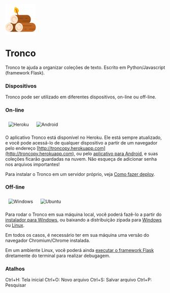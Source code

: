 <img width="96" alt="Tronco" src="https://github.com/alvelvis/Tronco/raw/master/flask/static/favicon.png">

# Tronco

Tronco te ajuda a organizar coleções de texto. Escrito em Python/Javascript (framework Flask).

### Dispositivos

Tronco pode ser utilizado em diferentes dispositivos, on-line ou off-line.

### On-line

<img width="48" alt="Heroku" style="padding:10px" src="https://image.flaticon.com/icons/png/512/873/873120.png"> <img width="48" style="padding:10px" alt="Android" src="https://upload.wikimedia.org/wikipedia/commons/thumb/a/a0/APK_format_icon.png/600px-APK_format_icon.png"> 

O aplicativo Tronco está disponível no Heroku. Ele está sempre atualizado, e você pode acessá-lo de qualquer dispositivo a partir de um navegador pelo endereço [http://troncopy.herokuapp.com](http://troncopy.herokuapp.com), ou pelo [aplicativo para Android](), e suas coleções ficarão guardadas na nuvem. Não esqueça de adicionar senha nos arquivos importantes!

Para instalar o Tronco em um servidor próprio, veja [Como fazer deploy](#Como-fazer-deploy).

### Off-line

<img width="48" style="padding:10px" alt="Windows" src="https://toppng.com/uploads/preview/windows-logo-windows-10-icon-11562965900vhcwfeiee5.png"> <img style="padding:10px" width="48" alt="Ubuntu" src="https://encrypted-tbn0.gstatic.com/images?q=tbn%3AANd9GcR2rSSpKVBohI4AXgBaUjFVYqO73ou2l9AOXw&usqp=CAU">

Para rodar o Tronco em sua máquina local, você poderá fazê-lo a partir do [instalador para Windows](https://github.com/alvelvis/Tronco/raw/master/dist/Tronco.exe), ou baixando a distribuição zipada para [Windows](https://github.com/alvelvis/Tronco/raw/master/dist/Tronco-Windows.zip) ou [Linux](https://github.com/alvelvis/Tronco/raw/master/dist/Tronco-Linux.zip).

Em todos os casos, é necessário ter em sua máquina uma versão do navegador Chromium/Chrome instalada.

Em um ambiente Linux, você poderá ainda [executar o framework Flask](#executar-o-framework-Flask) diretamente do terminal para realizar debugagem.

### Atalhos

Ctrl+H: Tela inicial
Ctrl+O: Novo arquivo
Ctrl+S: Salvar arquivo
Ctrl+P: Pesquisar
